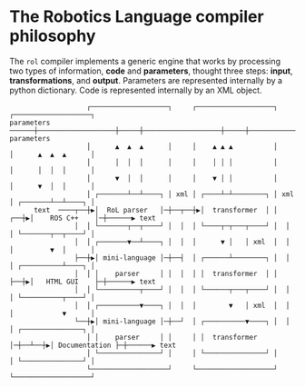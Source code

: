 # The Robotics Language compiler philosophy

The `rol` compiler implements a generic engine that works by processing two types of information, **code** and **parameters**, thought three steps: **input**, **transformations**, and **output**. Parameters are represented internally by a python dictionary. Code is represented internally by an XML object.

```
                   ┌───────────────────┐     ┌───────────────────┐     ┌───────────────────┐                   
parameters   ──────┼───────────────────┼─────┼───────────────────┼─────┼───────────────────┼──────▶ parameters
                   │      ▲  ▲  ▲      │     │    ▲ ▲ ▲          │     │      ▲  ▲  ▲      │                   
                   │      │  │  │      │     │    │ │ │          │     │      │  │  │      │                   
                   │      ▼  │  │      │     │    ▼ │ │          │     │      ▼  │  │      │                   
                   │ ┌───────┴──┴────┐ │ xml │ ┌────┴─┴────────┐ │ xml │ ┌───────┴──┴────┐ │                   
      text  ────┬──┼▶│  RoL parser   │─┼──┬──┼▶│  transformer  │ │  ┌──┼▶│    ROS C++    │─┼──────▶ text       
                │  │ └───────┬──┬────┘ │  │  │ └────┬─┬───┬────┘ │  │  │ └───────┬──┬────┘ │                   
                │  │ ┌───────▼──┴────┐ │  │  │      ▼ │   │ xml  │  │  │         ▼  │      │                   
                ├──┼▶│ mini-language │─┼──┤  │ ┌──────┴────────┐ │  │  │ ┌──────────┴────┐ │                   
                │  │ │    parser     │ │  │  │ │  transformer  │ │  ├──┼▶│   HTML GUI    ├─┼──────▶ text       
                │  │ └──────────┬────┘ │  │  │ └──────┬───┬────┘ │  │  │ └──────────┬────┘ │                   
                │  │ ┌──────────▼────┐ │  │  │        ▼   │ xml  │  │  │            ▼      │                   
                └──┼▶│ mini-language │─┼──┘  │ ┌──────────▼────┐ │  │  │ ┌───────────────┐ │                   
                   │ │    parser     │ │     │ │  transformer  │─┼──┴──┼▶│ Documentation ├─┼──────▶ text       
                   │ └───────────────┘ │     │ └───────────────┘ │     │ └───────────────┘ │                   
                   └───────────────────┘     └───────────────────┘     └───────────────────┘                   
```
